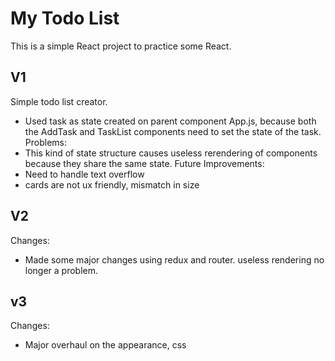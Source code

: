 # My Todo List

This is a simple React project to practice some React. 


## V1 
 Simple todo list creator. 
  - Used task as state created on parent component App.js, 
    because both the AddTask and TaskList components need to set the state of the task.
 Problems:
  - This kind of state structure causes useless rerendering of components because they share the same state.
 Future Improvements:
  - Need to handle text overflow
  - cards are not ux friendly, mismatch in size
  
## V2
 Changes:
  - Made some major changes using redux and router. useless rendering no longer a problem.
  
## v3 
 Changes:
  - Major overhaul on the appearance, css
 
  
